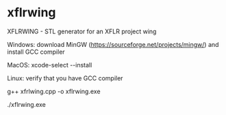 # xflrwing

XFLRWING - STL generator for an XFLR project wing 

Windows:  download MinGW (https://sourceforge.net/projects/mingw/) and install GCC compiler

MacOS:  xcode-select --install 

Linux:  verify that you have GCC compiler
 
 g++ xfrlwing.cpp -o xflrwing.exe
  
 ./xflrwing.exe
